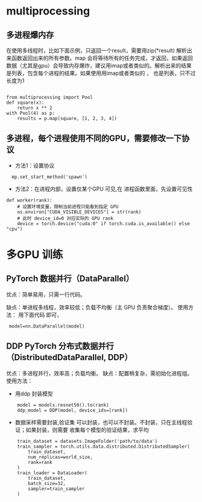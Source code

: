 # multiprocessing
## 多进程爆内存
在使用多线程时，比如下面示例，只返回一个result，需要用zip(*result) 解析出来函数返回出来的所有参数。map 会将等待所有的任务完成，才返回，如果返回数据（尤其是gpu）会导致内存爆炸，建议用imap或者类似的。解析出来的结果是列表，包含每个进程的结果。如果使用用imap或者类似的 ， 也是列表，只不过长度为1


```

from multiprocessing import Pool
def square(x):
    return x ** 2
with Pool(4) as p:
    results = p.map(square, [1, 2, 3, 4])
```
## 多进程，每个进程使用不同的GPU，需要修改一下协议
* 方法1：设置协议
```
  mp.set_start_method('spawn')
```
* 方法2：在进程内部，设置仅某个GPU 可见,在 进程函数里面，先设置可见性
```
def worker(rank):
    # 设置环境变量，限制当前进程只能看到指定 GPU
    os.environ["CUDA_VISIBLE_DEVICES"] = str(rank)
    # 此时 device_id=0 对应实际的 GPU rank
    device = torch.device("cuda:0" if torch.cuda.is_available() else "cpu")

```

#  多GPU 训练
##  PyTorch 数据并行（DataParallel）
优点：简单易用，只需一行代码。

缺点：单进程多线程，效率较低；负载不均衡（主 GPU 负责聚合梯度）。
使用方法： 用下面代码 即可，
```
 model=nn.DataParallel(model)
```
## DDP PyTorch 分布式数据并行（DistributedDataParallel, DDP）
优点：多进程并行，效率高；负载均衡。
缺点：配置稍复杂，需初始化进程组。
使用方法：
* 用ddp 封装模型
```
    model = models.resnet50().to(rank)
    ddp_model = DDP(model, device_ids=[rank])
```
*   数据采样需要封装,验证集 可以封装，也可以不封装。不封装，只在主线程验证；如果封装，则需要 收集每个模型的验证结果，求平均
```
    train_dataset = datasets.ImageFolder('path/to/data')
    train_sampler = torch.utils.data.distributed.DistributedSampler(
        train_dataset,
        num_replicas=world_size,
        rank=rank
    )
    train_loader = DataLoader(
        train_dataset,
        batch_size=32,
        sampler=train_sampler
    )
```
